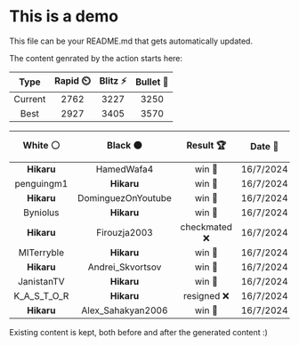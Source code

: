 # This is a demo

This file can be your README.md that gets automatically updated.

The content genrated by the action starts here:

<!--START_SECTION:chessStats-->
<!-- Automatically generated with https://github.com/Balastrong/chess-stats-action -->

| Type | Rapid ⏲️ | Blitz ⚡ | Bullet 🔫 |
|:---:|:---:|:---:|:---:|
| Current | 2762 | 3227 | 3250 |
| Best | 2927 | 3405 | 3570 |

| White ⚪ | Black ⚫ | Result 🏆 | Date 📅 | Position 🗺️ | Type 🕕 |
|:---:|:---:|:---:|:---:|:---:|:---:|
| **Hikaru** | HamedWafa4 | win 🥇 | 16/7/2024 | <a href="http://www.ee.unb.ca/cgi-bin/tervo/fen.pl?select=1r1rk3/p1Rq1p1p/1p2pQp1/3bB3/8/P3PP2/5P1P/4K1R1 b - -">Link</a> | Blitz |
| penguingm1 | **Hikaru** | win 🥇 | 16/7/2024 | <a href="http://www.ee.unb.ca/cgi-bin/tervo/fen.pl?select=2k4r/1p6/pR1pNr2/P1nP3p/2P1n2P/8/2K1B3/1R6 w - -">Link</a> | Blitz |
| **Hikaru** | DominguezOnYoutube | win 🥇 | 16/7/2024 | <a href="http://www.ee.unb.ca/cgi-bin/tervo/fen.pl?select=8/6pk/b3p3/p2P4/1n6/1P3BP1/1Pr5/R1BR2K1 b - -">Link</a> | Blitz |
| Byniolus | **Hikaru** | win 🥇 | 16/7/2024 | <a href="http://www.ee.unb.ca/cgi-bin/tervo/fen.pl?select=1kr5/8/1p2N2p/1P6/1qr5/3Q2P1/P1p1RP2/2R3K1 w - -">Link</a> | Blitz |
| **Hikaru** | Firouzja2003 | checkmated ❌ | 16/7/2024 | <a href="http://www.ee.unb.ca/cgi-bin/tervo/fen.pl?select=8/8/1R4Qp/2pb2p1/3k4/3p3P/P5q1/6K1 w - -">Link</a> | Blitz |
| MITerryble | **Hikaru** | win 🥇 | 16/7/2024 | <a href="http://www.ee.unb.ca/cgi-bin/tervo/fen.pl?select=4R3/5B1r/3k4/1pp2p2/3n2pp/3P3P/1P4K1/8 w - -">Link</a> | Blitz |
| **Hikaru** | Andrei_Skvortsov | win 🥇 | 16/7/2024 | <a href="http://www.ee.unb.ca/cgi-bin/tervo/fen.pl?select=2rq1rk1/1RR1n3/4p1Q1/3pP2p/3P4/5N1P/5PP1/6K1 b - -">Link</a> | Blitz |
| JanistanTV | **Hikaru** | win 🥇 | 16/7/2024 | <a href="http://www.ee.unb.ca/cgi-bin/tervo/fen.pl?select=8/2r2pkp/1p2p1p1/1P3n2/1R1R4/2r2PKP/4B1P1/8 w - -">Link</a> | Blitz |
| K_A_S_T_O_R | **Hikaru** | resigned ❌ | 16/7/2024 | <a href="http://www.ee.unb.ca/cgi-bin/tervo/fen.pl?select=8/8/6Kp/1k4p1/4R1P1/4n3/8/8 b - -">Link</a> | Blitz |
| **Hikaru** | Alex_Sahakyan2006 | win 🥇 | 16/7/2024 | <a href="http://www.ee.unb.ca/cgi-bin/tervo/fen.pl?select=8/p2P1pk1/1b4pp/4R3/8/6PP/5P1K/8 b - -">Link</a> | Blitz |

<!--END_SECTION:chessStats-->

Existing content is kept, both before and after the generated content :)
